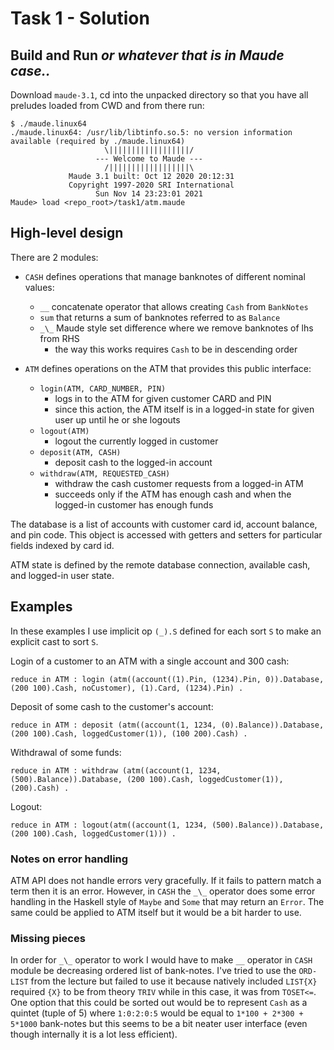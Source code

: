 # Task 1 - Solution

## Build and Run *or whatever that is in Maude case..*

Download `maude-3.1`, cd into the unpacked directory so that you have all preludes loaded from CWD and from there run:

```
$ ./maude.linux64
./maude.linux64: /usr/lib/libtinfo.so.5: no version information available (required by ./maude.linux64)
                     \||||||||||||||||||/
                   --- Welcome to Maude ---
                     /||||||||||||||||||\
             Maude 3.1 built: Oct 12 2020 20:12:31
             Copyright 1997-2020 SRI International
                   Sun Nov 14 23:23:01 2021
Maude> load <repo_root>/task1/atm.maude 
```

## High-level design

There are 2 modules:
* `CASH` defines operations that manage banknotes of different nominal values:
    - `__` concatenate operator that allows creating `Cash` from `BankNotes`
    - `sum` that returns a sum of banknotes referred to as `Balance`
    - `_\_` Maude style set difference where we remove banknotes of lhs from RHS
        - the way this works requires `Cash` to be in descending order

* `ATM` defines operations on the ATM that provides this public interface:
    - `login(ATM, CARD_NUMBER, PIN)`
        - logs in to the ATM for given customer CARD and PIN
        - since this action, the ATM itself is in a logged-in state for given user up until he or she logouts
    - `logout(ATM)`
        - logout the currently logged in customer
    - `deposit(ATM, CASH)`
        - deposit cash to the logged-in account
    - `withdraw(ATM, REQUESTED_CASH)`
        - withdraw the cash customer requests from a logged-in ATM
        - succeeds only if the ATM has enough cash and when the logged-in customer has enough funds

The database is a list of accounts with customer card id, account balance, and pin code.
This object is accessed with getters and setters for particular fields indexed by card id.

ATM state is defined by the remote database connection, available cash, and logged-in user state.

## Examples

In these examples I use implicit op `(_).S` defined for each sort `S` to make an explicit cast to sort `S`.

Login of a customer to an ATM with a single account and 300 cash:
```
reduce in ATM : login (atm((account((1).Pin, (1234).Pin, 0)).Database, (200 100).Cash, noCustomer), (1).Card, (1234).Pin) .
```

Deposit of some cash to the customer's account:
```
reduce in ATM : deposit (atm((account(1, 1234, (0).Balance)).Database, (200 100).Cash, loggedCustomer(1)), (100 200).Cash) .
```

Withdrawal of some funds:
```
reduce in ATM : withdraw (atm((account(1, 1234, (500).Balance)).Database, (200 100).Cash, loggedCustomer(1)), (200).Cash) .
```

Logout:
```
reduce in ATM : logout(atm((account(1, 1234, (500).Balance)).Database, (200 100).Cash, loggedCustomer(1))) .
```

### Notes on error handling

ATM API does not handle errors very gracefully.
If it fails to pattern match a term then it is an error.
However, in `CASH` the `_\_` operator does some error handling in the Haskell style of `Maybe` and `Some` that may return an `Error`.
The same could be applied to ATM itself but it would be a bit harder to use.

### Missing pieces

In order for `_\_` operator to work I would have to make `__` operator in `CASH` module be decreasing ordered list of bank-notes.
I've tried to use the `ORD-LIST` from the lecture but failed to use it because natively included `LIST{X}` required `{X}` to be from theory `TRIV` while in this case, it was from `TOSET<=`.
One option that this could be sorted out would be to represent `Cash` as a quintet (tuple of 5) where `1:0:2:0:5` would be equal to `1*100 + 2*300 + 5*1000` bank-notes but this seems to be a bit neater user interface (even though internally it is a lot less efficient).
